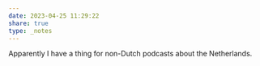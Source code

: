 ```yaml
---
date: 2023-04-25 11:29:22
share: true
type: _notes
---
```

Apparently I have a thing for non-Dutch podcasts about the Netherlands. 
